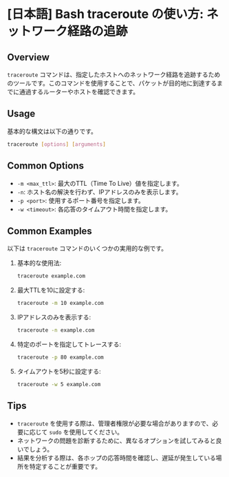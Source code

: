 # [日本語] Bash traceroute の使い方: ネットワーク経路の追跡

## Overview
`traceroute` コマンドは、指定したホストへのネットワーク経路を追跡するためのツールです。このコマンドを使用することで、パケットが目的地に到達するまでに通過するルーターやホストを確認できます。

## Usage
基本的な構文は以下の通りです。

```bash
traceroute [options] [arguments]
```

## Common Options
- `-m <max_ttl>`: 最大のTTL（Time To Live）値を指定します。
- `-n`: ホスト名の解決を行わず、IPアドレスのみを表示します。
- `-p <port>`: 使用するポート番号を指定します。
- `-w <timeout>`: 各応答のタイムアウト時間を指定します。

## Common Examples
以下は `traceroute` コマンドのいくつかの実用的な例です。

1. 基本的な使用法:
   ```bash
   traceroute example.com
   ```

2. 最大TTLを10に設定する:
   ```bash
   traceroute -m 10 example.com
   ```

3. IPアドレスのみを表示する:
   ```bash
   traceroute -n example.com
   ```

4. 特定のポートを指定してトレースする:
   ```bash
   traceroute -p 80 example.com
   ```

5. タイムアウトを5秒に設定する:
   ```bash
   traceroute -w 5 example.com
   ```

## Tips
- `traceroute` を使用する際は、管理者権限が必要な場合がありますので、必要に応じて `sudo` を使用してください。
- ネットワークの問題を診断するために、異なるオプションを試してみると良いでしょう。
- 結果を分析する際は、各ホップの応答時間を確認し、遅延が発生している場所を特定することが重要です。